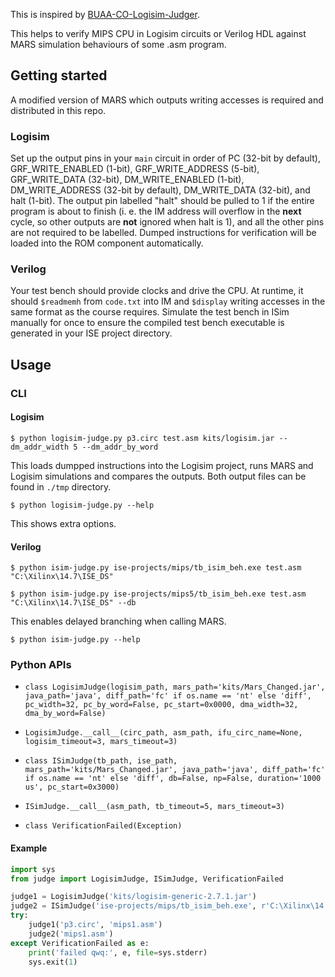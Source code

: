 This is inspired by [
BUAA-CO-Logisim-Judger](https://github.com/biopuppet/BUAA-CO-Logisim-Judger).

This helps to verify MIPS CPU in Logisim circuits or Verilog HDL against MARS simulation behaviours of some .asm program.

## Getting started

A modified version of MARS which outputs writing accesses is required and distributed in this repo.

### Logisim

Set up the output pins in your `main` circuit in order of PC (32-bit by default), GRF_WRITE_ENABLED (1-bit), GRF_WRITE_ADDRESS (5-bit), GRF_WRITE_DATA (32-bit), DM_WRITE_ENABLED (1-bit), DM_WRITE_ADDRESS (32-bit by default), DM_WRITE_DATA (32-bit), and halt (1-bit). The output pin labelled "halt" should be pulled to 1 if the entire program is about to finish (i. e. the IM address will overflow in the **next** cycle, so other outputs are **not** ignored when halt is 1), and all the other pins are not required to be labelled. Dumped instructions for verification will be loaded into the ROM component automatically.

### Verilog

Your test bench should provide clocks and drive the CPU. At runtime, it should `$readmemh` from `code.txt` into IM and `$display` writing accesses in the same format as the course requires. Simulate the test bench in ISim manually for once to ensure the compiled test bench executable is generated in your ISE project directory.

## Usage

### CLI

#### Logisim

```shell
$ python logisim-judge.py p3.circ test.asm kits/logisim.jar --dm_addr_width 5 --dm_addr_by_word
```

This loads dumpped instructions into the Logisim project, runs MARS and Logisim simulations and compares the outputs. Both output files can be found in `./tmp` directory.

```shell
$ python logisim-judge.py --help
```

This shows extra options.

#### Verilog

```shell
$ python isim-judge.py ise-projects/mips/tb_isim_beh.exe test.asm "C:\Xilinx\14.7\ISE_DS"
```

```shell
$ python isim-judge.py ise-projects/mips5/tb_isim_beh.exe test.asm "C:\Xilinx\14.7\ISE_DS" --db
```
This enables delayed branching when calling MARS.

```shell
$ python isim-judge.py --help
```

### Python APIs

- `class LogisimJudge(logisim_path, mars_path='kits/Mars_Changed.jar', java_path='java', diff_path='fc' if os.name == 'nt' else 'diff', pc_width=32, pc_by_word=False, pc_start=0x0000, dma_width=32, dma_by_word=False)`

- `LogisimJudge.__call__(circ_path, asm_path, ifu_circ_name=None, logisim_timeout=3, mars_timeout=3)`

- `class ISimJudge(tb_path, ise_path, mars_path='kits/Mars_Changed.jar', java_path='java', diff_path='fc' if os.name == 'nt' else 'diff', db=False, np=False, duration='1000 us', pc_start=0x3000)`

- `ISimJudge.__call__(asm_path, tb_timeout=5, mars_timeout=3)`

- `class VerificationFailed(Exception)`

#### Example

```python
import sys
from judge import LogisimJudge, ISimJudge, VerificationFailed

judge1 = LogisimJudge('kits/logisim-generic-2.7.1.jar')
judge2 = ISimJudge('ise-projects/mips/tb_isim_beh.exe', r'C:\Xilinx\14.7\ISE_DS')
try:
    judge1('p3.circ', 'mips1.asm')
    judge2('mips1.asm')
except VerificationFailed as e:
    print('failed qwq:', e, file=sys.stderr)
    sys.exit(1)
```
